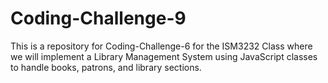 # Coding-Challenge-9
This is a repository for Coding-Challenge-6 for the ISM3232 Class where we will implement a Library Management System using JavaScript classes to handle books, patrons, and library sections.
